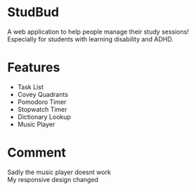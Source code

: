 # StudBud
A web application to help people manage their study sessions! <br/>
Especially for students with learning disability and ADHD.

# Features
* Task List
* Covey Quadrants
* Pomodoro Timer
* Stopwatch Timer 
* Dictionary Lookup
* Music Player 

# Comment
Sadly the music player doesnt work <br/>
My responsive design changed 
